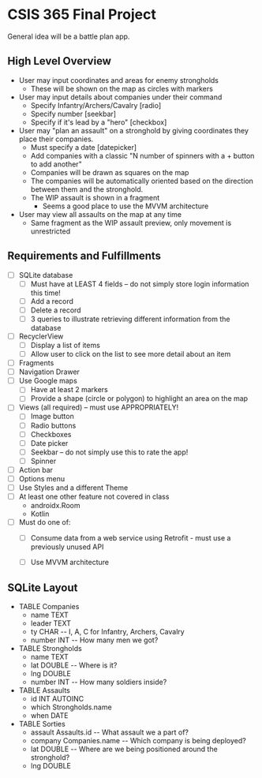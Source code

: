 # CSIS 365 Final Project

General idea will be a battle plan app.

## High Level Overview
- User may input coordinates and areas for enemy strongholds
  - These will be shown on the map as circles with markers
- User may input details about companies under their command
  - Specify Infantry/Archers/Cavalry [radio]
  - Specify number [seekbar]
  - Specify if it's lead by a "hero" [checkbox]
- User may "plan an assault" on a stronghold by giving coordinates they place their companies.
  - Must specify a date [datepicker]
  - Add companies with a classic "N number of spinners with a + button to add another"
  - Companies will be drawn as squares on the map
  - The companies will be automatically oriented based on the direction between them and the
    stronghold.
  - The WIP assault is shown in a fragment
    - Seems a good place to use the MVVM architecture
- User may view all assaults on the map at any time
  - Same fragment as the WIP assault preview, only movement is unrestricted

## Requirements and Fulfillments
- [ ] SQLite database
  - [ ] Must have at LEAST 4 fields – do  not simply store login information this time!
  - [ ] Add a record
  - [ ] Delete a record
  - [ ] 3 queries to illustrate retrieving different information from the database
- [ ] RecyclerView
  - [ ] Display a list of items 
  - [ ] Allow user to click on the list to see more detail about an item
- [ ] Fragments
- [ ] Navigation Drawer
- [ ] Use Google maps
  - [ ] Have at least 2 markers
  - [ ] Provide a shape (circle or polygon) to highlight an area on the map
- [ ] Views (all required) – must use APPROPRIATELY!
  - [ ] Image button
  - [ ] Radio buttons
  - [ ] Checkboxes
  - [ ] Date picker
  - [ ] Seekbar – do not simply use this to rate the app!
  - [ ] Spinner
- [ ] Action bar 
- [ ] Options menu
- [ ] Use Styles and a different Theme
- [ ] At least one other feature not covered in class
  - androidx.Room
  - Kotlin
- [ ] Must do one of:
  - [ ] Consume data from a web service using Retrofit - must use a previously unused API
  - [ ] Use MVVM architecture


## SQLite Layout
- TABLE Companies
    - name TEXT
    - leader TEXT
    - ty CHAR -- I, A, C for Infantry, Archers, Cavalry
    - number INT -- How many men we got?
- TABLE Strongholds
    - name TEXT
    - lat DOUBLE -- Where is it?
    - lng DOUBLE
    - number INT -- How many soldiers inside?
- TABLE Assaults
    - id INT AUTOINC
    - which Strongholds.name
    - when DATE
- TABLE Sorties
    - assault Assaults.id -- What assault we a part of?
    - company Companies.name -- Which company is being deployed?
    - lat DOUBLE -- Where are we being positioned around the stronghold?
    - lng DOUBLE
